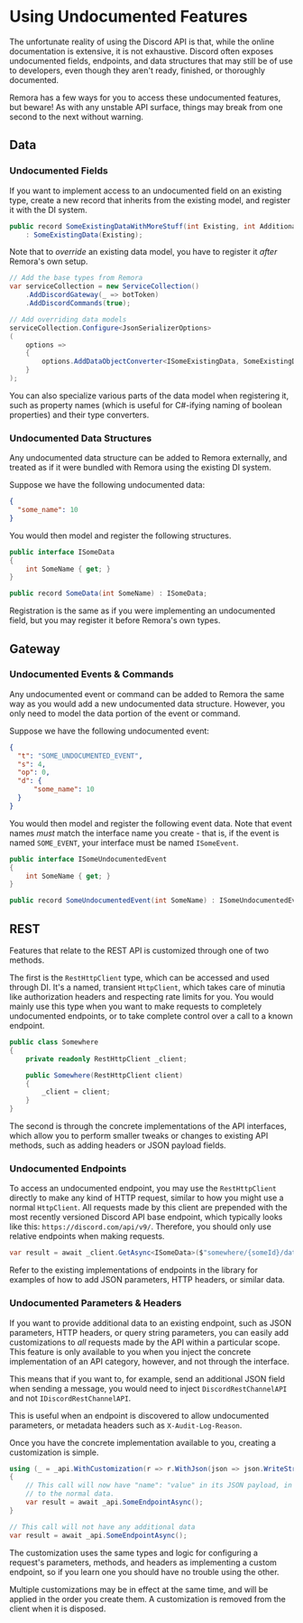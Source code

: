Using Undocumented Features
===========================

The unfortunate reality of using the Discord API is that, while the online 
documentation is extensive, it is not exhaustive. Discord often exposes 
undocumented fields, endpoints, and data structures that may still be of use to
developers, even though they aren't ready, finished, or thoroughly documented.

Remora has a few ways for you to access these undocumented features, but beware!
As with any unstable API surface, things may break from one second to the next
without warning.

## Data
### Undocumented Fields
If you want to implement access to an undocumented field on an existing type,
create a new record that inherits from the existing model, and register it with
the DI system.

```cs
public record SomeExistingDataWithMoreStuff(int Existing, int Additional) 
    : SomeExistingData(Existing);
```

Note that to *override* an existing data model, you have to register it *after*
Remora's own setup.

```cs
// Add the base types from Remora
var serviceCollection = new ServiceCollection()
    .AddDiscordGateway(_ => botToken)
    .AddDiscordCommands(true);

// Add overriding data models
serviceCollection.Configure<JsonSerializerOptions>
(
    options => 
    {
        options.AddDataObjectConverter<ISomeExistingData, SomeExistingDataWithMoreStuff>();
    }
);
```

You can also specialize various parts of the data model when registering it, 
such as property names (which is useful for C#-ifying naming of boolean 
properties) and their type converters.

### Undocumented Data Structures
Any undocumented data structure can be added to Remora externally, and treated
as if it were bundled with Remora using the existing DI system.

Suppose we have the following undocumented data:

```json
{
  "some_name": 10
}
```

You would then model and register the following structures.

```cs
public interface ISomeData
{
    int SomeName { get; }
}

public record SomeData(int SomeName) : ISomeData;
```

Registration is the same as if you were implementing an undocumented field, but 
you may register it before Remora's own types.

## Gateway
### Undocumented Events & Commands
Any undocumented event or command can be added to Remora the same way as you 
would add a new undocumented data structure. However, you only need to model the
data portion of the event or command.

Suppose we have the following undocumented event:

```json
{
  "t": "SOME_UNDOCUMENTED_EVENT",
  "s": 4,
  "op": 0,
  "d": {
      "some_name": 10
  }
}
```

You would then model and register the following event data. Note that event 
names *must* match the interface name you create - that is, if the event is 
named `SOME_EVENT`, your interface must be named `ISomeEvent`.

```cs
public interface ISomeUndocumentedEvent
{
    int SomeName { get; }
}

public record SomeUndocumentedEvent(int SomeName) : ISomeUndocumentedEvent;
```

## REST
Features that relate to the REST API is customized through one of two methods.

The first is the `RestHttpClient` type, which can be accessed and used 
through DI. It's a named, transient `HttpClient`, which takes care of minutia 
like authorization headers and respecting rate limits for you. You would mainly
use this type when you want to make requests to completely undocumented
endpoints, or to take complete control over a call to a known endpoint.

```cs
public class Somewhere
{
    private readonly RestHttpClient _client;

    public Somewhere(RestHttpClient client)
    {
        _client = client;
    }
}
```

The second is through the concrete implementations of the API interfaces, which
allow you to perform smaller tweaks or changes to existing API methods, such as
adding headers or JSON payload fields.

### Undocumented Endpoints
To access an undocumented endpoint, you may use the `RestHttpClient` directly
to make any kind of HTTP request, similar to how you might use a normal 
`HttpClient`. All requests made by this client are prepended with the most 
recently versioned Discord API base endpoint, which typically looks like this: 
`https://discord.com/api/v9/`. Therefore, you should only use relative endpoints
when making requests.

```cs
var result = await _client.GetAsync<ISomeData>($"somewhere/{someId}/data");
```

Refer to the existing implementations of endpoints in the library for examples
of how to add JSON parameters, HTTP headers, or similar data.

### Undocumented Parameters & Headers
If you want to provide additional data to an existing endpoint, such as JSON
parameters, HTTP headers, or query string parameters, you can easily add
customizations to *all* requests made by the API within a particular scope. This
feature is only available to you when you inject the concrete implementation of 
an API category, however, and not through the interface.

This means that if you want to, for example, send an additional JSON field when
sending a message, you would need to inject `DiscordRestChannelAPI` and not 
`IDiscordRestChannelAPI`.

This is useful when an endpoint is discovered to allow undocumented parameters,
or metadata headers such as `X-Audit-Log-Reason`.

Once you have the concrete implementation available to you, creating a 
customization is simple.
```cs
using (_ = _api.WithCustomization(r => r.WithJson(json => json.WriteString("name", "value"))))
{
    // This call will now have "name": "value" in its JSON payload, in addition
    // to the normal data.
    var result = await _api.SomeEndpointAsync();
}

// This call will not have any additional data
var result = await _api.SomeEndpointAsync();
```

The customization uses the same types and logic for configuring a request's 
parameters, methods, and headers as implementing a custom endpoint, so if you 
learn one you should have no trouble using the other.

Multiple customizations may be in effect at the same time, and will be applied 
in the order you create them. A customization is removed from the client when it
is disposed.
